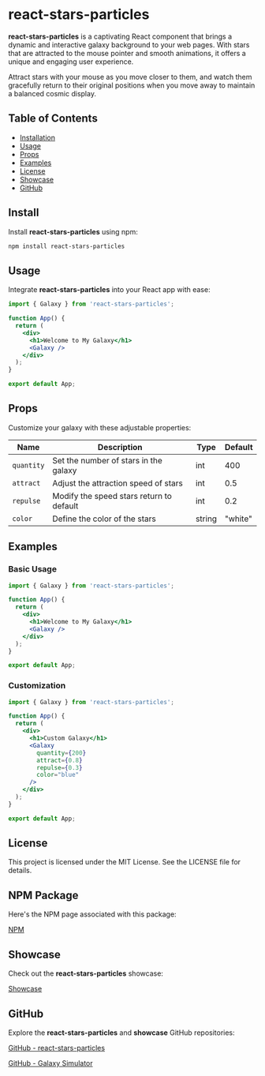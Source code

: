 # react-stars-particles

**react-stars-particles** is a captivating React component that brings a dynamic and interactive galaxy background to your web pages. With stars that are attracted to the mouse pointer and smooth animations, it offers a unique and engaging user experience.

Attract stars with your mouse as you move closer to them, and watch them gracefully return to their original positions when you move away to maintain a balanced cosmic display.

## Table of Contents
- [Installation](#install)
- [Usage](#usage)
- [Props](#props)
- [Examples](#examples)
- [License](#license)
- [Showcase](#showcase)
- [GitHub](#github)

## Install

Install **react-stars-particles** using npm:

```bash
npm install react-stars-particles
```

## Usage

Integrate **react-stars-particles** into your React app with ease:

```jsx
import { Galaxy } from 'react-stars-particles';

function App() {
  return (
    <div>
      <h1>Welcome to My Galaxy</h1>
      <Galaxy />
    </div>
  );
}

export default App;
```

## Props

Customize your galaxy with these adjustable properties:

| Name      | Description                                | Type   | Default |
|-----------|--------------------------------------------|--------|---------|
| `quantity`| Set the number of stars in the galaxy      | int    | 400     |
| `attract` | Adjust the attraction speed of stars       | int    | 0.5     |
| `repulse` | Modify the speed stars return to default   | int    | 0.2     |
| `color`   | Define the color of the stars              | string | "white" |

## Examples

### Basic Usage

```jsx
import { Galaxy } from 'react-stars-particles';

function App() {
  return (
    <div>
      <h1>Welcome to My Galaxy</h1>
      <Galaxy />
    </div>
  );
}

export default App;
```

### Customization

```jsx
import { Galaxy } from 'react-stars-particles';

function App() {
  return (
    <div>
      <h1>Custom Galaxy</h1>
      <Galaxy 
        quantity={200}
        attract={0.8}
        repulse={0.3}
        color="blue"
      />
    </div>
  );
}

export default App;
```

## License

This project is licensed under the MIT License. See the LICENSE file for details.

## NPM Package

Here's the NPM page associated with this package:

[NPM](https://www.npmjs.com/package/react-stars-particles)

## Showcase

Check out the **react-stars-particles** showcase:

[Showcase](https://galaxysimulator.netlify.app)

## GitHub

Explore the **react-stars-particles** and **showcase** GitHub repositories:

[GitHub - react-stars-particles](https://github.com/hugofolloni/react-stars-particles)

[GitHub - Galaxy Simulator](https://github.com/hugofolloni/galaxy-simulator)
